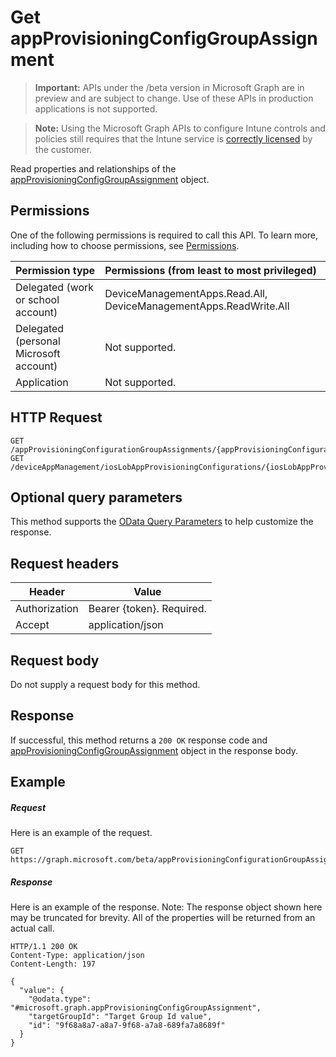 ﻿# Get appProvisioningConfigGroupAssignment

> **Important:** APIs under the /beta version in Microsoft Graph are in preview and are subject to change. Use of these APIs in production applications is not supported.

> **Note:** Using the Microsoft Graph APIs to configure Intune controls and policies still requires that the Intune service is [correctly licensed](https://go.microsoft.com/fwlink/?linkid=839381) by the customer.

Read properties and relationships of the [appProvisioningConfigGroupAssignment](../resources/intune_apps_appprovisioningconfiggroupassignment.md) object.
## Permissions
One of the following permissions is required to call this API. To learn more, including how to choose permissions, see [Permissions](../../../concepts/permissions_reference.md).

|Permission type      | Permissions (from least to most privileged)              |
|:--------------------|:---------------------------------------------------------|
|Delegated (work or school account) | DeviceManagementApps.Read.All, DeviceManagementApps.ReadWrite.All    |
|Delegated (personal Microsoft account) | Not supported.    |
|Application | Not supported. |

## HTTP Request
<!-- {
  "blockType": "ignored"
}
-->
```http
GET /appProvisioningConfigurationGroupAssignments/{appProvisioningConfigurationGroupAssignmentsId}
GET /deviceAppManagement/iosLobAppProvisioningConfigurations/{iosLobAppProvisioningConfigurationId}/groupAssignments/{appProvisioningConfigGroupAssignmentId}
```

## Optional query parameters
This method supports the [OData Query Parameters](http://developer.microsoft.com/en-us/graph/docs/overview/query_parameters) to help customize the response.
## Request headers
|Header|Value|
|---|---|
|Authorization|Bearer {token}. Required.|
|Accept|application/json|

## Request body
Do not supply a request body for this method.

## Response

If successful, this method returns a `200 OK` response code and [appProvisioningConfigGroupAssignment](../resources/intune_apps_appprovisioningconfiggroupassignment.md) object in the response body.

## Example

##### Request

Here is an example of the request.
```http
GET https://graph.microsoft.com/beta/appProvisioningConfigurationGroupAssignments/{appProvisioningConfigurationGroupAssignmentsId}
```

##### Response

Here is an example of the response. Note: The response object shown here may be truncated for brevity. All of the properties will be returned from an actual call.
```http
HTTP/1.1 200 OK
Content-Type: application/json
Content-Length: 197

{
  "value": {
    "@odata.type": "#microsoft.graph.appProvisioningConfigGroupAssignment",
    "targetGroupId": "Target Group Id value",
    "id": "9f68a8a7-a8a7-9f68-a7a8-689fa7a8689f"
  }
}
```



